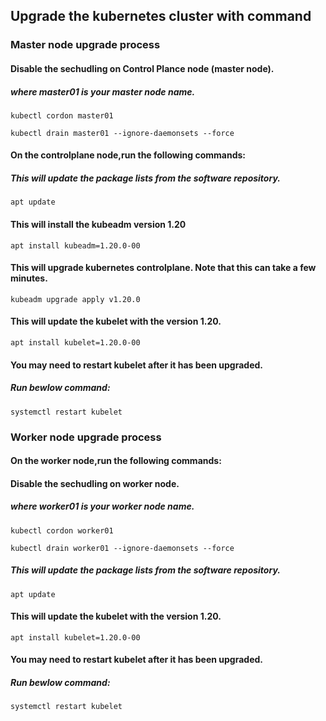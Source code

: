 ## Upgrade the kubernetes cluster with command
### Master node upgrade process

#### Disable the sechudling on Control Plance node (master node).
##### where ***master01*** is your master node name.

```
kubectl cordon master01
```
```
kubectl drain master01 --ignore-daemonsets --force
```
#### On the controlplane node,run the following commands:
##### This will update the package lists from the software repository.
```
apt update
```

#### This will install the kubeadm version 1.20
```
apt install kubeadm=1.20.0-00
```
#### This will upgrade kubernetes controlplane. Note that this can take a few minutes.
```
kubeadm upgrade apply v1.20.0
```
#### This will update the kubelet with the version 1.20.
```
apt install kubelet=1.20.0-00
```

#### You may need to restart kubelet after it has been upgraded.
##### Run bewlow command:
```
systemctl restart kubelet
```

### Worker node upgrade process

#### On the worker node,run the following commands:

#### Disable the sechudling on worker node.
##### where ***worker01*** is your worker node name.

```
kubectl cordon worker01
```

```
kubectl drain worker01 --ignore-daemonsets --force
```
##### This will update the package lists from the software repository.
```
apt update
```

#### This will update the kubelet with the version 1.20.
```
apt install kubelet=1.20.0-00
```

#### You may need to restart kubelet after it has been upgraded.
##### Run bewlow command:
```
systemctl restart kubelet
```
